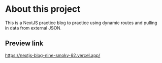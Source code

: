 # About this project
This is a NextJS practice blog to practice using dynamic routes and pulling in data from external JSON.

## Preview link
https://nextjs-blog-nine-smoky-62.vercel.app/
